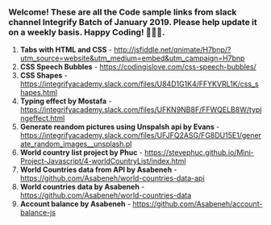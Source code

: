 ### Welcome! These are all the Code sample links from slack channel Integrify Batch of January 2019. Please help update it on a weekly basis. Happy Coding! 🙊😀😍.

1. **Tabs with HTML and CSS** - http://jsfiddle.net/qnimate/H7bnp/?utm_source=website&utm_medium=embed&utm_campaign=H7bnp
2. **CSS Speech Bubbles** - https://codingislove.com/css-speech-bubbles/
3. **CSS Shapes** - https://integrifyacademy.slack.com/files/U84D1G1K4/FFYKVRL1K/css_shapes.html
4. **Typing effect by Mostafa** - https://integrifyacademy.slack.com/files/UFKN9NB8F/FFWQELB8W/typingeffect.html
5. **Generate reandom pictures using Unspalsh api by Evans** - https://integrifyacademy.slack.com/files/UFJFQ2ASG/FG8DU15E1/generate_random_images__unsplash.pl
6. **World country list project by Phuc** - https://stevephuc.github.io/Mini-Project-Javascript/4-worldCountryList/index.html
7. **World Countries data from API by Asabeneh** - https://github.com/Asabeneh/world-countries-data-api
8. **World countries data by Asabeneh** - https://github.com/Asabeneh/world-countries-data
9. **Account balance by Asabeneh** - https://github.com/Asabeneh/account-balance-js
